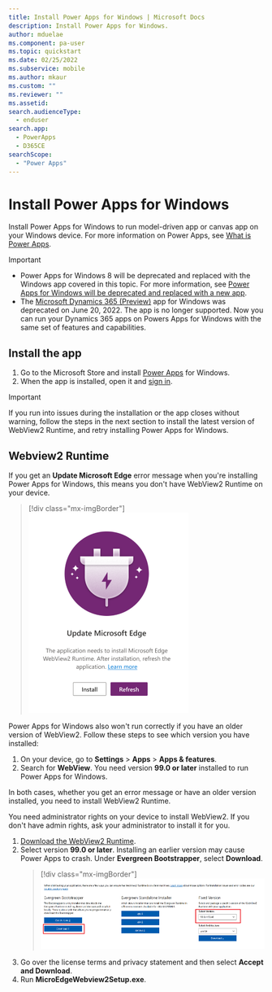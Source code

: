 ```yaml
---
title: Install Power Apps for Windows | Microsoft Docs
description: Install Power Apps for Windows.
author: mduelae
ms.component: pa-user
ms.topic: quickstart
ms.date: 02/25/2022
ms.subservice: mobile
ms.author: mkaur
ms.custom: ""
ms.reviewer: ""
ms.assetid: 
search.audienceType: 
  - enduser
search.app: 
  - PowerApps
  - D365CE
searchScope:
  - "Power Apps"
---
```


# Install Power Apps for Windows


Install Power Apps for Windows to run model-driven app or canvas app on your Windows device. For more information on Power Apps, see [What is Power Apps](/powerapps/powerapps-overview).

> [!IMPORTANT]
> - Power Apps for Windows 8 will be deprecated and replaced with the Windows app covered in this topic. For more information, see [Power Apps for Windows will be deprecated and replaced with a new app](/power-platform/important-changes-coming#power-apps-for-windows-will-be-deprecated-and-replaced-with-a-new-app).
> - The [Microsoft Dynamics 365 (Preview)](https://apps.microsoft.com/store/detail/microsoft-dynamics-365-preview/9N0RWZ9KZZT8?hl=en-us&gl=US) app for Windows was deprecated on June 20, 2022. The app is no longer supported. Now you can run your Dynamics 365 apps on Powers Apps for Windows with the same set of features and capabilities. 


## Install the app

1. Go to the Microsoft Store and install [Power Apps](https://www.microsoft.com/store/apps/9MVC8P1Q3B29) for Windows.  
2. When the app is installed, open it and [sign in](windows-app-use.md). 
> [!IMPORTANT]
> If you run into issues during the installation or the app closes without warning, follow the steps in the next section to install the latest version of WebView2 Runtime, and retry installing Power Apps for Windows.

## Webview2 Runtime

If you get an **Update Microsoft Edge** error message when you're installing Power Apps for Windows, this means you don't have WebView2 Runtime on your device.

> [!div class="mx-imgBorder"]
> ![WebView2 Runtime errow.](media/webview2.png "WebView2")

Power Apps for Windows also won't run correctly if you have an older version of WebView2. Follow these steps to see which version you have installed:

1. On your device, go to **Settings** > **Apps** > **Apps & features**.
2. Search for **WebView**. You need version **99.0 or later** installed to run Power Apps for Windows.

In both cases, whether you get an error message or have an older version installed, you need to install WebView2 Runtime.

You need administrator rights on your device to install WebView2. If you don't have admin rights, ask your administrator to install it for you. 
 
1. [Download the WebView2 Runtime](https://developer.microsoft.com/microsoft-edge/webview2/#download-section).
2. Select version **99.0 or later**. Installing an earlier version may cause Power Apps to crash. Under **Evergreen Bootstrapper**, select **Download**.
   > [!div class="mx-imgBorder"]
   > ![Download WebView2 Runtime.](media/webview-install.png "Download WebView2")
3. Go over the license terms and privacy statement and then select **Accept and Download**.
4. Run **MicroEdgeWebview2Setup.exe**.

